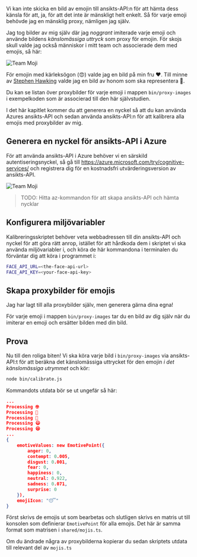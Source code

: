 Vi kan inte skicka en bild av emojin till ansikts-API:n för att hämta dess känsla för att, ja, för att det inte är mänskligt helt enkelt. Så för varje emoji behövde jag en mänsklig proxy, nämligen jag själv.

Jag tog bilder av mig själv där jag _noggrant_ imiterade varje emoji och använde bildens _känslomässiga uttryck_ som proxy för emojin. För skojs skull valde jag också människor i mitt team och associerade dem med emojis, så här:

![Team Moji](/media-drafts/team.jpg)

För emojin med kärleksögon (😍) valde jag en bild på min fru ❤️. Till minne av [Stephen Hawking](https://en.wikipedia.org/wiki/Stephen_Hawking) valde jag en bild av honom som ska representera 🤔.

Du kan se listan över proxybilder för varje emoji i mappen `bin/proxy-images` i exempelkoden som är associerad till den här självstudien.

I det här kapitlet kommer du att generera en nyckel så att du kan använda Azures ansikts-API och sedan använda ansikts-API:n för att kalibrera alla emojis med proxybilder av mig.

## <a name="generate-an-azure-face-api-key"></a>Generera en nyckel för ansikts-API i Azure

<!-- To make calls to the Azure Face API we will need a special authorization key.

We are going to create one using the `az` CLI. -->

För att använda ansikts-API i Azure behöver vi en särskild autentiseringsnyckel, så gå till https://azure.microsoft.com/try/cognitive-services/ och registrera dig för en kostnadsfri utvärderingsversion av ansikts-API.

![Team Moji](/media-drafts/4.calibrating-emojis.get-face-api.png)

> TODO: Hitta az-kommandon för att skapa ansikts-API och hämta nycklar

<!-- > NOTE the Azure Face API doesn't return the emotion information by default, we need to switch on this behavior by setting some query parameters, like so:
> https://westeurope.api.cognitive.microsoft.com/face/v1.0/detect?returnFaceId=false&returnFaceLandmarks=false&returnFaceAttributes=emotion -->

## <a name="setup-the-environment-variables"></a>Konfigurera miljövariabler

Kalibreringsskriptet behöver veta webbadressen till din ansikts-API och nyckel för att göra rätt anrop, istället för att hårdkoda dem i skriptet vi ska använda miljövariabler i, och köra de här kommandona i terminalen du förväntar dig att köra i programmet i:

```bash
FACE_API_URL=<the-face-api-url>
FACE_API_KEY=<your-face-api-key>
```

<!-- > NOTE
> Don't forget to add the query param returnFaceAttributes=emotion to ensure the Face API returns emotion as well -->

## <a name="create-some-proxy-images-for-emojis"></a>Skapa proxybilder för emojis

Jag har lagt till alla proxybilder själv, men generera gärna dina egna!

För varje emoji i mappen `bin/proxy-images` tar du en bild av dig själv när du imiterar en emoji och ersätter bilden med din bild.

## <a name="try-it-out"></a>Prova

Nu till den roliga biten! Vi ska köra varje bild i `bin/proxy-images` via ansikts-API:t för att beräkna det känslomässiga uttrycket för den emojin _i det känslomässiga utrymmet_ och kör:

```bash
node bin/calibrate.js
```

Kommandots utdata bör se ut ungefär så här:

```json
...
Processing 🤓
Processing 🤔
Processing 🦄
Processing 😃
Processing 😆
...
{
    emotiveValues: new EmotivePoint({
        anger: 0,
        contempt: 0.005,
        disgust: 0.001,
        fear: 0,
        happiness: 0,
        neutral: 0.922,
        sadness: 0.071,
        surprise: 0
    }),
    emojiIcon: "😴"
}
```

Först skrivs de emojis ut som bearbetas och slutligen skrivs en matris ut till konsolen som definierar `EmotivePoint` för alla emojis. Det här är samma format som matrisen i `shared/mojis.ts`.

Om du ändrade några av proxybilderna kopierar du sedan skriptets utdata till relevant del av `mojis.ts`
